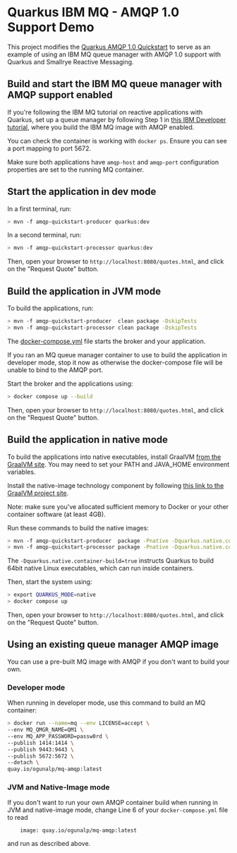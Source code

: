 Quarkus IBM MQ - AMQP 1.0 Support Demo
============================

This project modifies the [Quarkus AMQP 1.0 Quickstart](https://quarkus.io/guides/amqp) to serve as an example of using an IBM MQ queue manager with AMQP 1.0 support with Quarkus and Smallrye Reactive Messaging.

## Build and start the IBM MQ queue manager with AMQP support enabled

If you're following the IBM MQ tutorial on reactive applications with Quarkus, set up a queue manager by following Step 1 in [this IBM Developer tutorial](https://developer.ibm.com/tutorials/mq-running-ibm-mq-apps-on-quarkus-and-graalvm-using-qpid-amqp-jms-classes/#step-1-set-up-the-amqp-channel-in-ibm-mq), where you build the IBM MQ image with AMQP enabled.

You can check the container is working with `docker ps`. Ensure you can see a port mapping to port 5672.

Make sure both applications have `amqp-host` and `amqp-port` configuration properties are set to the running MQ container.

## Start the application in dev mode

In a first terminal, run:

```bash
> mvn -f amqp-quickstart-producer quarkus:dev
```

In a second terminal, run:

```bash
> mvn -f amqp-quickstart-processor quarkus:dev
```  

Then, open your browser to `http://localhost:8080/quotes.html`, and click on the "Request Quote" button.

## Build the application in JVM mode

To build the applications, run:

```bash
> mvn -f amqp-quickstart-producer  clean package -DskipTests
> mvn -f amqp-quickstart-processor clean package -DskipTests 
```

The [docker-compose.yml](docker-compose.yml) file starts the broker and your application.

If you ran an MQ queue manager container to use to build the application in developer mode, stop it now as otherwise the docker-compose file will be unable to bind to the AMQP port.

Start the broker and the applications using:

```bash
> docker compose up --build
```

Then, open your browser to `http://localhost:8080/quotes.html`, and click on the "Request Quote" button.
 

## Build the application in native mode

To build the applications into native executables, install GraalVM [from the GraalVM site](https://www.graalvm.org/22.0/docs/getting-started/#install-graalvm/). You may need to set your PATH and JAVA_HOME environment variables.

Install the native-image technology component by following [this link to the GraalVM project site](https://www.graalvm.org/22.0/reference-manual/native-image/#install-native-image).

Note: make sure you've allocated sufficient memory to Docker or your other container software (at least 4GB). 

Run these commands to build the native images:

```bash
> mvn -f amqp-quickstart-producer  package -Pnative -Dquarkus.native.container-build=true
> mvn -f amqp-quickstart-processor package -Pnative -Dquarkus.native.container-build=true
```

The `-Dquarkus.native.container-build=true` instructs Quarkus to build 64bit native Linux executables, which can run inside containers.  

Then, start the system using:

```bash
> export QUARKUS_MODE=native
> docker compose up
```
Then, open your browser to `http://localhost:8080/quotes.html`, and click on the "Request Quote" button.

## Using an existing queue manager AMQP image

You can use a pre-built MQ image with AMQP if you don't want to build your own.

### Developer mode

When running in developer mode, use this command to build an MQ container:

```bash
> docker run --name=mq --env LICENSE=accept \
--env MQ_QMGR_NAME=QM1 \
--env MQ_APP_PASSWORD=passw0rd \
--publish 1414:1414 \
--publish 9443:9443 \
--publish 5672:5672 \
--detach \
quay.io/ogunalp/mq-amqp:latest
```

### JVM and Native-Image mode

If you don't want to run your own AMQP container build when running in JVM and native-image mode, change Line 6 of your `docker-compose.yml` file to read

```
    image: quay.io/ogunalp/mq-amqp:latest
```

and run as described above.
